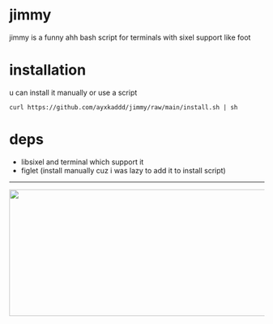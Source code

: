 # jimmy

jimmy is a funny ahh bash script for terminals with sixel support like foot

# installation

u can install it manually or use a script

```curl https://github.com/ayxkaddd/jimmy/raw/main/install.sh | sh```

# deps

* libsixel and terminal which support it
* figlet (install manually cuz i was lazy to add it to install script)
---

<p align="center"><img src="https://github.com/ayxkaddd/jimmy/blob/main/pics/jimmykekz.jpg?raw=true" height=250 width=600></p>

